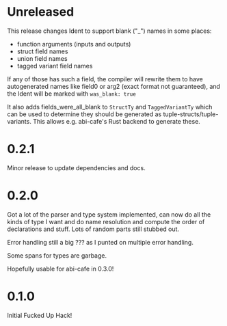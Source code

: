 # Unreleased

This release changes Ident to support blank ("_") names in some places:

* function arguments (inputs and outputs)
* struct field names
* union field names
* tagged variant field names

If any of those has such a field, the compiler will rewrite them
to have autogenerated names like field0 or arg2 (exact format not guaranteed),
and the Ident will be marked with `was_blank: true`

It also adds fields_were_all_blank to `StructTy` and `TaggedVariantTy` which
can be used to determine they should be generated as tuple-structs/tuple-variants.
This allows e.g. abi-cafe's Rust backend to generate these.


# 0.2.1

Minor release to update dependencies and docs.


# 0.2.0

Got a lot of the parser and type system implemented, can now do all the kinds of type
I want and do name resolution and compute the order of declarations and stuff. Lots
of random parts still stubbed out.

Error handling still a big ??? as I punted on multiple error handling.

Some spans for types are garbage.

Hopefully usable for abi-cafe in 0.3.0!



# 0.1.0

Initial Fucked Up Hack!